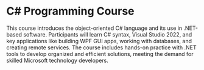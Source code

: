 # C# Programming Course

This course introduces the object-oriented C# language and its use in .NET-based software. Participants will learn C# syntax, Visual Studio 2022, and key applications like building WPF GUI apps, working with databases, and creating remote services. The course includes hands-on practice with .NET tools to develop organized and efficient solutions, meeting the demand for skilled Microsoft technology developers.


